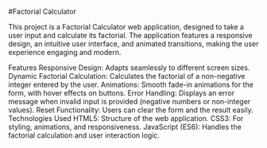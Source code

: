 #Factorial Calculator

This project is a Factorial Calculator web application, designed to take a user input and calculate its factorial. The application features a responsive design, an intuitive user interface, and animated transitions, making the user experience engaging and modern.

Features
Responsive Design: Adapts seamlessly to different screen sizes.
Dynamic Factorial Calculation: Calculates the factorial of a non-negative integer entered by the user.
Animations: Smooth fade-in animations for the form, with hover effects on buttons.
Error Handling: Displays an error message when invalid input is provided (negative numbers or non-integer values).
Reset Functionality: Users can clear the form and the result easily.
Technologies Used
HTML5: Structure of the web application.
CSS3: For styling, animations, and responsiveness.
JavaScript (ES6): Handles the factorial calculation and user interaction logic.
